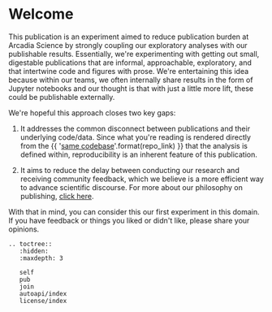 # Welcome

This publication is an experiment aimed to reduce publication burden at Arcadia Science by strongly coupling our exploratory analyses with our publishable results. Essentially, we're experimenting with getting out small, digestable publications that are informal, approachable, exploratory, and that intertwine code and figures with prose. We're entertaining this idea because within our teams, we often internally share results in the form of Jupyter notebooks and our thought is that with just a little more lift, these could be publishable externally.

We're hopeful this approach closes two key gaps:

1. It addresses the common disconnect between publications and their underlying code/data. Since what you're reading is rendered directly from the {{ '[same codebase]({})'.format(repo_link) }} that the analysis is defined within, reproducibility is an inherent feature of this publication.

2. It aims to reduce the delay between conducting our research and receiving community feedback, which we believe is a more efficient way to advance scientific discourse. For more about our philosophy on publishing, [click here](https://research.arcadiascience.com/reimagining-scientific-publishing).

With that in mind, you can consider this our first experiment in this domain. If you have feedback or things you liked or didn't like, please share your opinions.


```{eval-rst}
.. toctree::
   :hidden:
   :maxdepth: 3

   self
   pub
   join
   autoapi/index
   license/index
```
